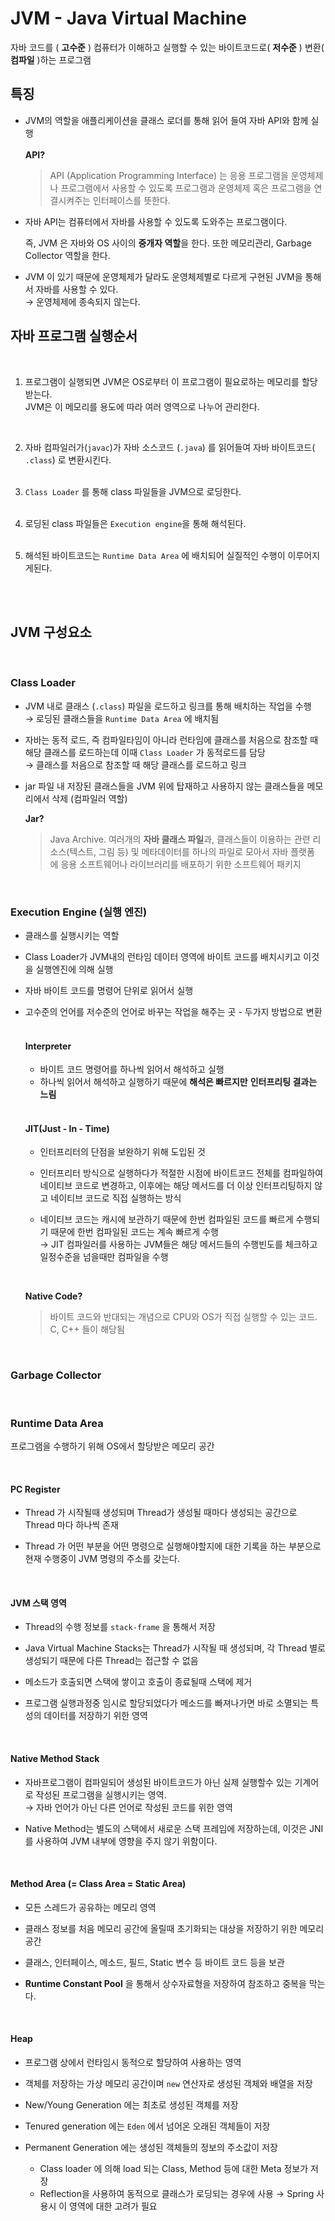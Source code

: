 # JVM - Java Virtual Machine

자바 코드를 ( **고수준** )  컴퓨터가 이해하고 실행할 수 있는 바이트코드로( **저수준** ) 변환( **컴파일** )하는 프로그램

## 특징

 - JVM의 역할을 애플리케이션을 클래스 로더를 통해 읽어 들여 자바 API와 함께 실행    
   <br>
    **API?**

    > API (Application Programming Interface) 는 응용 프로그램을 운영체제나 프로그램에서 사용할 수 있도록 프로그램과 운영체제 혹은 프로그램을 연결시켜주는 인터페이스를 뜻한다.
 
- 자바 API는 컴퓨터에서 자바를 사용할 수 있도록 도와주는 프로그램이다.

    즉, JVM 은 자바와 OS 사이의 **중개자 역할**을 한다. 또한 메모리관리, Garbage Collector 역할을 한다.  

  
- JVM 이 있기 때문에 운영체제가 달라도 운영체제별로 다르게 구현된 JVM을 통해서 자바를 사용할 수 있다.  
  → 운영체제에 종속되지 않는다.


## 자바 프로그램 실행순서

<br>

1. 프로그램이 실행되면 JVM은 OS로부터 이 프로그램이 필요로하는 메모리를 할당받는다.  
    JVM은 이 메모리를 용도에 따라 여러 영역으로 나누어 관리한다.
   
    <br>
   
2. 자바 컴파일러가(`javac`)가 자바 소스코드 (`.java`) 를 읽어들여 자바 바이트코드( `.class`) 로 변환시킨다.  
   <br>

3. `Class Loader` 를 통해 class 파일들을 JVM으로 로딩한다.  
   <br>

4. 로딩된 class 파일들은  `Execution engine`을 통해 해석된다.  
   <br>

5. 해석된 바이트코드는 `Runtime Data Area` 에 배치되어 실질적인 수행이 이루어지게된다.  
   <br>

<br>

## JVM 구성요소

<br>

### Class Loader

- JVM 내로 클래스 (`.class`) 파일을 로드하고 링크를 통해 배치하는 작업을 수행  
  → 로딩된 클래스들을 `Runtime Data Area` 에 배치됨
  

- 자바는 동적 로드, 즉 컴파일타임이 아니라 런타임에 클래스를 처음으로 참조할 때 해당 클래스를 로드하는데 이때 `Class Loader` 가 동적로드를 담당  
  → 클래스를 처음으로 참조할 때 해당 클래스를 로드하고 링크  
  

- jar 파일 내 저장된 클래스들을 JVM 위에 탑재하고 사용하지 않는 클래스들을 메모리에서 삭제 (컴파일러 역할)
    
    **Jar?**
    > Java Archive. 여러개의 **자바 클래스 파일**과, 클래스들이 이용하는 관련 리소스(텍스트, 그림 등) 및 메타데이터를 하나의 파일로 모아서 자바 플랫폼에 응용 소프트웨어나 라이브러리를 배포하기 위한 소프트웨어 패키지

<br>    

### Execution Engine (실행 엔진)

- 클래스를 실행시키는 역할  

  
- Class Loader가 JVM내의 런타임 데이터 영역에 바이트 코드를 배치시키고 이것을 실행엔진에 의해 실행  

  
- 자바 바이트 코드를 명령어 단위로 읽어서 실행  

  
- 고수준의 언어를 저수준의 언어로 바꾸는 작업을 해주는 곳 - 두가지 방법으로 변환    
    <br>
    
    #### Interpreter
    - 바이트 코드 명령어를 하나씩 읽어서 해석하고 실행
    - 하나씩 읽어서 해석하고 실행하기 때문에 **해석은 빠르지만** **인터프리팅 결과는 느림**  
    <br>
      
    #### JIT(Just - In - Time)
  
    - 인터프리터의 단점을 보완하기 위해 도입된 것  
    
    - 인터프리터 방식으로 실행하다가 적절한 시점에 바이트코드 전체를 컴파일하여 네이티브 코드로 변경하고, 이후에는 해당 메서드를 더 이상 인터프리팅하지 않고 네이티브 코드로 직접 실행하는 방식

    - 네이티브 코드는 캐시에 보관하기 때문에 한번 컴파일된 코드를 빠르게 수행되기 때문에 한번 컴파일된 코드는 계속 빠르게 수행  
    → JIT 컴파일러를 사용하는 JVM들은 해당 메서드들의 수행빈도를 체크하고 일정수준을 넘을때만 컴파일을 수행
      
    <br>
  
    **Native Code?**
    > 바이트 코드와 반대되는 개념으로 CPU와 OS가 직접 실행할 수 있는 코드. C, C++ 들이 해당됨
    
    


<br>


### Garbage Collector  

<br>

### Runtime Data Area
프로그램을 수행하기 위해 OS에서 할당받은 메모리 공간

<br>

#### PC Register

- Thread 가 시작될때 생성되며 Thread가 생성될 때마다 생성되는 공간으로 Thread 마다 하나씩 존재
  

- Thread 가 어떤 부분을 어떤 명령으로 실행해야할지에 대한 기록을 하는 부분으로 현재 수행중이 JVM 명령의 주소를 갖는다.



<br>

#### JVM 스택 영역

- Thread의 수행 정보를 `stack-frame` 을 통해서 저장
  

- Java Virtual Machine Stacks는 Thread가 시작될 때 생성되며, 각 Thread 별로 생성되기 때문에 다른 Thread는 접근할 수 없음
  

- 메소드가 호출되면 스택에 쌓이고 호출이 종료될때 스택에 제거
  

- 프로그램 실행과정중 임시로 할당되었다가 메소드를 빠져나가면 바로 소멸되는 특성의 데이터를 저장하기 위한 영역



<br>

#### Native Method Stack

- 자바프로그램이 컴파일되어 생성된 바이트코드가 아닌 실제 실행할수 있는 기계어로 작성된 프로그램을 실행시키는 영역.  
  → 자바 언어가 아닌 다른 언어로 작성된 코드를 위한 영역
  

- Native Method는 별도의 스택에서 새로운 스택 프레임에 저장하는데, 이것은 JNI를 사용하여 JVM 내부에 영향을 주지 않기 위함이다. 

<br>

#### Method Area (= Class Area = Static Area)

- 모든 스레드가 공유하는 메모리 영역
  

- 클래스 정보를 처음 메모리 공간에 올릴때 초기화되는 대상을 저장하기 위한 메모리 공간
  

- 클래스, 인터페이스, 메소드, 필드, Static 변수 등 바이트 코드 등을 보관
  

- **Runtime Constant Pool** 을 통해서 상수자료형을 저장하여 참조하고 중복을 막는다.



<br>

#### Heap 

- 프로그램 상에서 런타임시 동적으로 할당하여 사용하는 영역  
  

- 객체를 저장하는 가상 메모리 공간이며 `new` 연산자로 생성된 객체와 배열을 저장
  

- New/Young Generation 에는 최초로 생성된 객체를 저장
  

- Tenured generation 에는 `Eden` 에서 넘어온 오래된 객체들이 저장
  

- Permanent Generation 에는 생성된 객체들의 정보의 주소값이 저장
    - Class loader 에 의해 load 되는 Class, Method 등에 대한 Meta 정보가 저장
    - Reflection을 사용하여 동적으로 클래스가 로딩되는 경우에 사용
      → Spring 사용시 이 영역에 대한 고려가 필요


<br><br>

